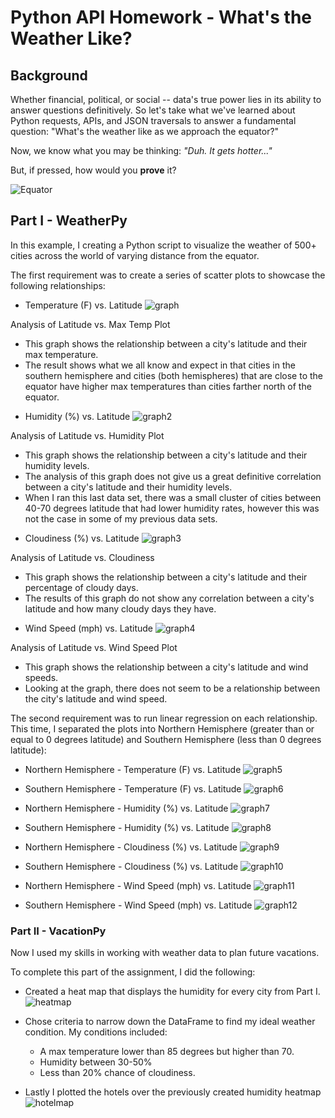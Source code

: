 # Python API Homework - What's the Weather Like?

## Background

Whether financial, political, or social -- data's true power lies in its ability to answer questions definitively. So let's take what we've learned about Python requests, APIs, and JSON traversals to answer a fundamental question: "What's the weather like as we approach the equator?"

Now, we know what you may be thinking: _"Duh. It gets hotter..."_

But, if pressed, how would you **prove** it?

![Equator](Images/equatorsign.png)


## Part I - WeatherPy

In this example, I creating a Python script to visualize the weather of 500+ cities across the world of varying distance from the equator.

The first requirement was to create a series of scatter plots to showcase the following relationships:

* Temperature (F) vs. Latitude
![graph](output_data/Fig1.png)

Analysis of Latitude vs. Max Temp Plot
- This graph shows the relationship between a city's latitude and their max temperature.
- The result shows what we all know and expect in that cities in the southern hemisphere and cities (both hemispheres) that are close to the equator have higher max temperatures than cities farther north of the equator.


* Humidity (%) vs. Latitude
![graph2](output_data/Fig2.png)

Analysis of Latitude vs. Humidity Plot
- This graph shows the relationship between a city's latitude and their humidity levels.
- The analysis of this graph does not give us a great definitive correlation between a city's latitude and their humidity levels.
- When I ran this last data set, there was a small cluster of cities between 40-70 degrees latitude that had lower humidity rates, however this was not the case in some of my previous data sets.


* Cloudiness (%) vs. Latitude
![graph3](output_data/Fig3.png)

Analysis of Latitude vs. Cloudiness
- This graph shows the relationship between a city's latitude and their percentage of cloudy days.
- The results of this graph do not show any correlation between a city's latitude and how many cloudy days they have.


* Wind Speed (mph) vs. Latitude
![graph4](output_data/Fig4.png)

Analysis of Latitude vs. Wind Speed Plot
- This graph shows the relationship between a city's latitude and wind speeds.
- Looking at the graph, there does not seem to be a relationship between the city's latitude and wind speed.



The second requirement was to run linear regression on each relationship. This time, I separated the plots into Northern Hemisphere (greater than or equal to 0 degrees latitude) and Southern Hemisphere (less than 0 degrees latitude):

* Northern Hemisphere - Temperature (F) vs. Latitude
![graph5](output_data/LinRegress1.png)

* Southern Hemisphere - Temperature (F) vs. Latitude
![graph6](output_data/LinRegress2.png)

* Northern Hemisphere - Humidity (%) vs. Latitude
![graph7](output_data/LinRegress3.png)

* Southern Hemisphere - Humidity (%) vs. Latitude
![graph8](output_data/LinRegress4.png)

* Northern Hemisphere - Cloudiness (%) vs. Latitude
![graph9](output_data/LinRegress5.png)

* Southern Hemisphere - Cloudiness (%) vs. Latitude
![graph10](output_data/LinRegress6.png)

* Northern Hemisphere - Wind Speed (mph) vs. Latitude
![graph11](output_data/LinRegress7.png)

* Southern Hemisphere - Wind Speed (mph) vs. Latitude
![graph12](output_data/LinRegress8.png)



### Part II - VacationPy

Now I used my skills in working with weather data to plan future vacations.

To complete this part of the assignment, I did the following:

* Created a heat map that displays the humidity for every city from Part I.
![heatmap](Images/heatmap.png)

* Chose criteria to narrow down the DataFrame to find my ideal weather condition. My conditions included:

  * A max temperature lower than 85 degrees but higher than 70.
  * Humidity between 30-50%
  * Less than 20% chance of cloudiness.
  
 * Lastly I plotted the hotels over the previously created humidity heatmap
 ![hotelmap](Images/hotel_map.png)
